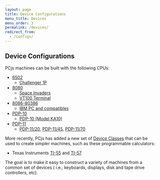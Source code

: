 ```yaml
---
layout: page
title: Device Configurations
menu_title: Devices
menu_order: 3
permalink: /devices/
redirect_from:
  - /configs/
---
```


Device Configurations
---------------------

PCjs machines can be built with the following CPUs:
 
* [6502](c1p/)
    - [Challenger 1P](c1p/machine/)
* [8080](pc8080/)
    - [Space Invaders](pc8080/machine/invaders/)
    - [VT100 Terminal](pc8080/machine/vt100/)
* [8086-80386](pcx86/)
    - [IBM PC and compatibles](pcx86/machine/)
* [PDP-10](pdp10/)
    - [PDP-10 (Model KA10)](pdp10/machine/ka10/)
* [PDP-11](pdp11/)
    - [PDP-11/20](pdp11/machine/1120/), [PDP-11/45](pdp11/machine/1145/), [PDP-11/70](pdp11/machine/1170/)

More recently, PCjs has added a new set of [Device Classes](/modules/devices/) that can be used to create simpler
machines, such as these programmable calculators:

* Texas Instruments [TI-55](ti55/) and [TI-57](ti57/)

The goal is to make it easy to construct a variety of machines from a common set of devices (	i.e., keyboards,
displays, disk and tape drive controllers, etc).
